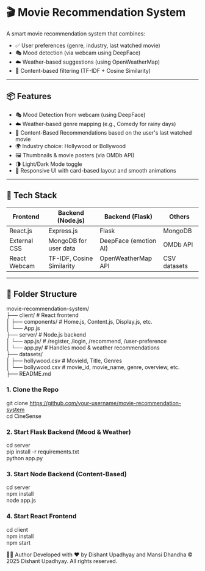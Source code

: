 # 🎬 Movie Recommendation System

A smart movie recommendation system that combines:

- ✅ User preferences (genre, industry, last watched movie)  
- 🎭 Mood detection (via webcam using DeepFace)  
- ☁️ Weather-based suggestions (using OpenWeatherMap)  
- 🧠 Content-based filtering (TF-IDF + Cosine Similarity)

---

## 📦 Features

- 🎭 Mood Detection from webcam (using DeepFace)  
- ☁️ Weather-based genre mapping (e.g., Comedy for rainy days)  
- 🎥 Content-Based Recommendations based on the user's last watched movie  
- 🌍 Industry choice: Hollywood or Bollywood  
- 🖼️ Thumbnails & movie posters (via OMDb API)  
- 🌗 Light/Dark Mode toggle  
- 📱 Responsive UI with card-based layout and smooth animations

---

## 🧪 Tech Stack

| Frontend       | Backend (Node.js)        | Backend (Flask)        | Others             |
|----------------|--------------------------|-------------------------|--------------------|
| React.js       | Express.js               | Flask                   | MongoDB            |
| External CSS   | MongoDB for user data    | DeepFace (emotion AI)   | OMDb API           |
| React Webcam   | TF-IDF, Cosine Similarity| OpenWeatherMap API      | CSV datasets       |

---

## 📁 Folder Structure
movie-recommendation-system/<br/>
├── client/                 # React frontend<br/>
│   ├── components/         # Home.js, Content.js, Display.js, etc.<br/>
│   └── App.js<br/>
├── server/                 # Node.js backend<br/>
│   └── app.js/             # /register, /login, /recommend, /user-preference<br/>
│   └── app.py/             # Handles mood & weather recommendations<br/>
├── datasets/<br/>
│   ├── hollywood.csv       # MovieId, Title, Genres<br/>
│   └── bollywood.csv       # movie_id, movie_name, genre, overview, etc.<br/>
├── README.md<br/>


### 1. Clone the Repo
git clone https://github.com/your-username/movie-recommendation-system<br/>
cd CineSense<br/>

### 2. Start Flask Backend (Mood & Weather)
cd server<br/>
pip install -r requirements.txt<br/>
python app.py<br/>

### 3. Start Node Backend (Content-Based)<br/>
cd server<br/>
npm install<br/>
node app.js <br/>

### 4. Start React Frontend<br/>
cd client<br/>
npm install<br/>
npm start<br/>

🧑‍💻 Author
Developed with ❤️ by Dishant Upadhyay and Mansi Dhandha
© 2025 Dishant Upadhyay. All rights reserved.
